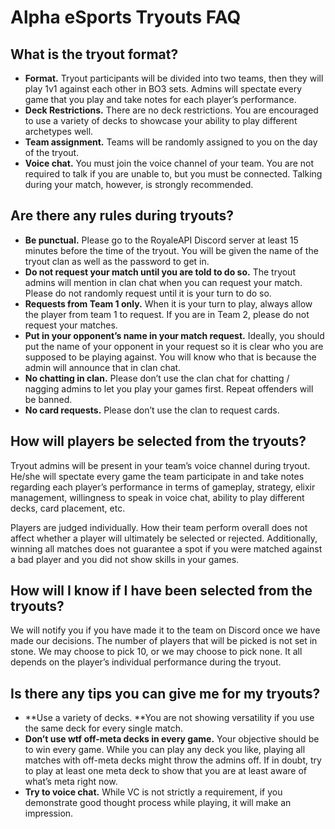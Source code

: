 # Alpha eSports Tryouts FAQ



## What is the tryout format?

+ **Format.** Tryout participants will be divided into two teams, then they will play 1v1 against each other in BO3 sets. Admins will spectate every game that you play and take notes for each player’s performance.
+ **Deck Restrictions.** There are no deck restrictions. You are encouraged to use a variety of decks to showcase your ability to play different archetypes well.
+ **Team assignment.** Teams will be randomly assigned to you on the day of the tryout.
+ **Voice chat.** You must join the voice channel of your team. You are not required to talk if you are unable to, but you must be connected. Talking during your match, however, is strongly recommended.

## Are there any rules during tryouts?

+ **Be punctual.** Please go to the RoyaleAPI Discord server at least 15 minutes before the time of the tryout. You will be given the name of the tryout clan as well as the password to get in.
+ **Do not request your match until you are told to do so.** The tryout admins will mention in clan chat when you can request your match. Please do not randomly request until it is your turn to do so.
+ **Requests from Team 1 only.** When it is your turn to play, always allow the player from team 1 to request. If you are in Team 2, please do not request your matches.
+ **Put in your opponent’s name in your match request.** Ideally, you should put the name of your opponent in your request so it is clear who you are supposed to be playing against. You will know who that is because the admin will announce that in clan chat.
+ **No chatting in clan.** Please don’t use the clan chat for chatting / nagging admins to let you play your games first. Repeat offenders will be banned.
+ **No card requests.** Please don’t use the clan to request cards.

## How will players be selected from the tryouts?

Tryout admins will be present in your team’s voice channel during tryout. He/she will spectate every game the team participate in and take notes regarding each player’s performance in terms of gameplay, strategy, elixir management, willingness to speak in voice chat, ability to play different decks, card placement, etc.

Players are judged individually. How their team perform overall does not affect whether a player will ultimately be selected or rejected. Additionally, winning all matches does not guarantee a spot if you were matched against a bad player and you did not show skills in your games.

## How will I know if I have been selected from the tryouts?

We will notify you if you have made it to the team on Discord once we have made our decisions. The number of players that will be picked is not set in stone. We may choose to pick 10, or we may choose to pick none. It all depends on the player’s individual performance during the tryout.

## Is there any tips you can give me for my tryouts?

* **Use a variety of decks. **You are not showing versatility if you use the same deck for every single match.
* **Don’t use wtf off-meta decks in every game.** Your objective should be to win every game. While you can play any deck you like, playing all matches with off-meta decks might throw the admins off. If in doubt, try to play at least one meta deck to show that you are at least aware of what’s meta right now.
* **Try to voice chat.** While VC is not strictly a requirement, if you demonstrate good thought process while playing, it will make an impression.
